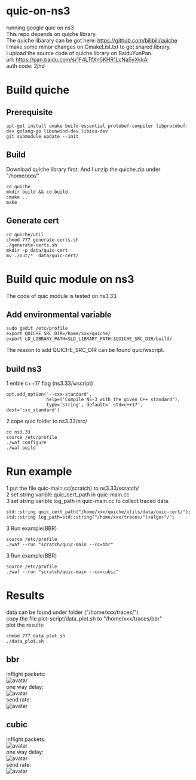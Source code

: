 # quic-on-ns3
running google quic on ns3  
This repo depends on quiche library.   
The quiche libarary can be got here: https://github.com/bilibili/quiche  
I make some minor changes on CmakeList.txt to get shared library.  
I upload the source code of quiche library on BaiduYunPan.  
url: https://pan.baidu.com/s/1F4LTfXn5KHR1LcNa5yXkkA   
auth code: 2jhd   
# Build quiche   
## Prerequisite  
```
apt-get install cmake build-essential protobuf-compiler libprotobuf-dev golang-go libunwind-dev libicu-dev
git submodule update --init
```
## Build  
Download quiche library first. And I unzip the quiche.zip under "/home/xxx/"  
```
cd quiche  
mkdir build && cd build  
cmake ..  
make  
```
## Generate cert  
```
cd quiche/util  
chmod 777 generate-certs.sh  
./generate-certs.sh   
mkdir -p data/quic-cert  
mv ./out/*  data/quic-cert/  
```
# Build quic module on ns3  
The code of quic module is tested on ns3.33.  
## Add environmental variable
```
sudo gedit /etc/profile  
export QUICHE_SRC_DIR=/home/xxx/quiche/  
export LD_LIBRARY_PATH=$LD_LIBRARY_PATH:$QUICHE_SRC_DIR/build/  
```
The reason to add QUICHE_SRC_DIR can be found quic/wscript.  
## build ns3  
1 enble c++17 flag (ns3.33/wscript)
```
opt.add_option('--cxx-standard',  
               help=('Compile NS-3 with the given C++ standard'),  
               type='string', default='-std=c++17', dest='cxx_standard')  
```
2 cope quic folder to ns3.33/src/  
```
cd ns3.33  
source /etc/profile  
./waf configure  
./waf build  
```
# Run example 
1 put the file quic-main.cc(scratch) to ns3.33/scratch/  
2 set string varible quic_cert_path in quic-main.cc  
3 set string varible log_path in quic-main.cc to collect traced data.  
```
std::string quic_cert_path("/home/xxx/quiche/utils/data/quic-cert/");  
std::string log_path=std::string("/home/xxx/traces/")+algo+"/";  
```
3 Run example(BBR)  
```
source /etc/profile  
./waf --run "scratch/quic-main --cc=bbr"  
```
3 Run example(BBR)  
```
source /etc/profile  
./waf --run "scratch/quic-main --cc=cubic"  
```
# Results  
data can be found under folder ("/home/xxx/traces/")  
copy the file plot-script/data_plot.sh to "/home/xxx/traces/bbr"  
plot the results:  
```
chmod 777 data_plot.sh  
./data_plot.sh  
```
## bbr  
inflight packets:  
![avatar](https://github.com/SoonyangZhang/quic-on-ns3/blob/main/results/1-bbr-inflight.png)  
one way delay:  
![avatar](https://github.com/SoonyangZhang/quic-on-ns3/blob/main/results/1-bbr-owd.png)  
send rate:  
![avatar](https://github.com/SoonyangZhang/quic-on-ns3/blob/main/results/1-bbr-send-rate.png)  
## cubic  
inflight packets:  
![avatar](https://github.com/SoonyangZhang/quic-on-ns3/blob/main/results/1-cubic-inflight.png)  
one way delay:  
![avatar](https://github.com/SoonyangZhang/quic-on-ns3/blob/main/results/1-cubic-owd.png)  
send rate:  
![avatar](https://github.com/SoonyangZhang/quic-on-ns3/blob/main/results/1-cubic-send-rate.png)  
